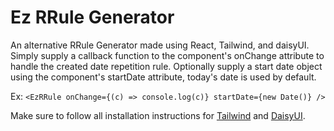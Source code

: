 # Ez RRule Generator

An alternative RRule Generator made using React, Tailwind, and daisyUI. Simply supply a callback function to the component's onChange attribute to handle the created date repetition rule. Optionally supply a start date object using the component's startDate attribute, today's date is used by default.

Ex: `<EzRRule onChange={(c) => console.log(c)} startDate={new Date()} />`

Make sure to follow all installation instructions for [Tailwind](https://tailwindcss.com/docs/installation) and [DaisyUI](https://daisyui.com/docs/install/).
